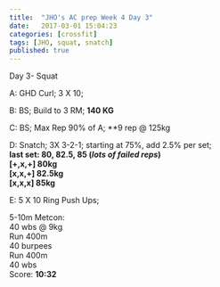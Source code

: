 ```yaml
---
title:  "JHO's AC prep Week 4 Day 3"
date:   2017-03-01 15:04:23
categories: [crossfit]
tags: [JHO, squat, snatch]
published: true
---
```

Day 3- Squat 

A: GHD Curl; 3 X 10;

B: BS; Build to 3 RM; **140 KG**

C: BS; Max Rep 90% of A; **9 rep @ 125kg

D: Snatch; 3X 3-2-1; starting at 75%, add 2.5% per set;  
**last set: 80, 82.5, 85 (_lots of failed reps_)**  
**[+,x,+] 80kg**  
**[x,x,+] 82.5kg**  
**[x,x,x] 85kg**  

E: 5 X 10 Ring Push Ups; 

5-10m Metcon:  
40 wbs @ 9kg  
Run 400m  
40 burpees  
Run 400m  
40 wbs  
Score: **10:32**

